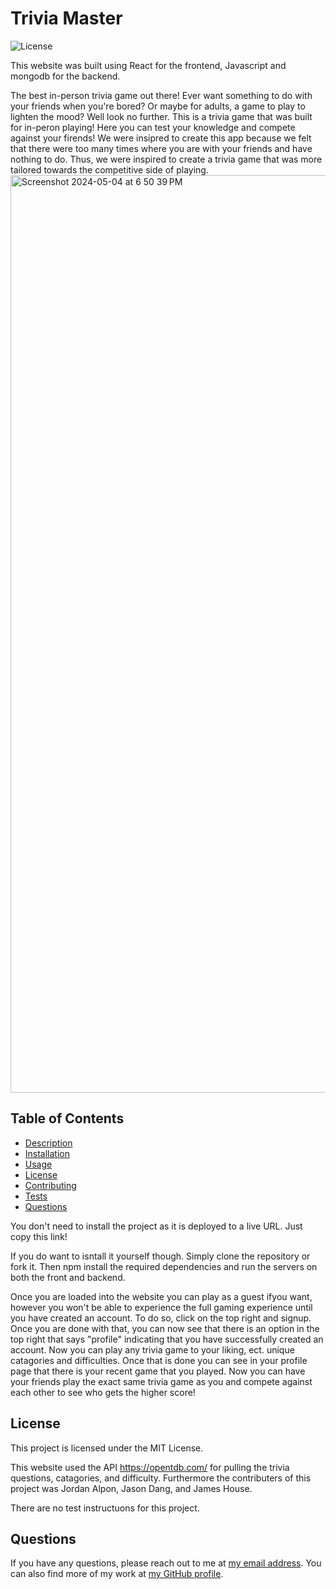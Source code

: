 # Trivia Master

![License](https://img.shields.io/badge/license-MIT-blue.svg)

This website was built using React for the frontend, Javascript and mongodb for the backend.

The best in-person trivia game out there! Ever want something to do with your friends when you're bored? Or maybe for adults, a game to play to lighten the mood? Well look no further. This is a trivia game that was built for in-peron playing! Here you can test your knowledge and compete against your firends! We were insipred to create this app because we felt that there were too many times where you are with your friends and have nothing to do. Thus, we were inspired to create a trivia game that was more tailored towards the competitive side of playing.
<img width="1468" alt="Screenshot 2024-05-04 at 6 50 39 PM" src="https://github.com/JoAplon/triviaMaster/assets/159833505/bbae06be-90fe-4ca8-8d3a-749b32861d44">

## Table of Contents

- [Description](#description)
- [Installation](#installation)
- [Usage](#usage)
- [License](#license)
- [Contributing](#contributing)
- [Tests](#tests)
- [Questions](#questions)

You don't need to install the project as it is deployed to a live URL. Just copy this link!

If you do want to isntall it yourself though. Simply clone the repository or fork it. Then npm install the required dependencies and run the servers on both the front and backend.

Once you are loaded into the website you can play as a guest ifyou want, however you won't be able to experience the full gaming experience until you have created an account. To do so, click on the top right and signup. Once you are done with that, you can now see that there is an option in the top right that says "profile" indicating that you have successfully created an account. Now you can play any trivia game to your liking, ect. unique catagories and difficulties. Once that is done you can see in your profile page that there is your recent game that you played. Now you can have your friends play the exact same trivia game as you and compete against each other to see who gets the higher score! 

## License

This project is licensed under the MIT License.

This website used the API https://opentdb.com/ for pulling the trivia questions, catagories, and difficulty. Furthermore the contributers of this project was Jordan Alpon, Jason Dang, and James House.

There are no test instructuons for this project.

## Questions

If you have any questions, please reach out to me at [my email address](jason1094dang@gmail.com). You can also find more of my work at [my GitHub profile](https://github.com/jasondang4).
